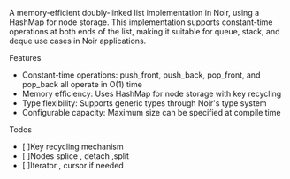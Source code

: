 A memory-efficient doubly-linked list implementation in Noir, using a HashMap for node storage. This implementation supports constant-time operations at both ends of the list, making it suitable for queue, stack, and deque use cases in Noir applications.

Features
- Constant-time operations: push_front, push_back, pop_front, and pop_back all operate in O(1) time
- Memory efficiency: Uses HashMap for node storage with key recycling
- Type flexibility: Supports generic types through Noir's type system
- Configurable capacity: Maximum size can be specified at compile time

Todos
- [ ]Key recycling mechanism 
- [ ]Nodes splice , detach ,split 
- [ ]Iterator , cursor if needed 
